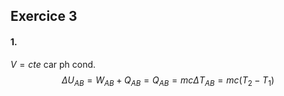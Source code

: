 ## Exercice 3
#### 1.
$V = cte$ car ph cond.
$$\Delta U_{AB} =W_{AB}+Q_{AB} = Q_{AB}= mc \Delta T_{AB} = mc(T_{2}-T_{1})$$
